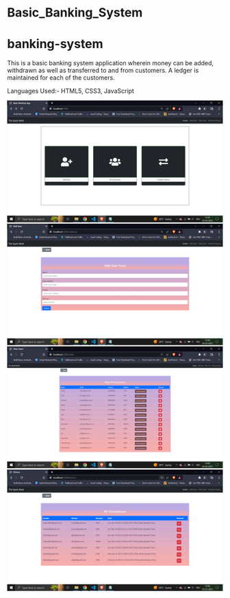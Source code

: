 # Basic_Banking_System
# banking-system
This is a basic banking system application wherein money can be added, withdrawn as well as transferred to and from customers. 
A ledger is maintained for each of the customers.

Languages Used:- HTML5, CSS3, JavaScript

![Screenshot](https://github.com/Sohail537/Basic_Banking_System/blob/main/Screenshot1.png)
![Screenshot](https://github.com/Sohail537/Basic_Banking_System/blob/main/Screenshot2.png)
![Screenshot](https://github.com/Sohail537/Basic_Banking_System/blob/main/Screenshot3.png)
![Screenshot](https://github.com/Sohail537/Basic_Banking_System/blob/main/Screenshot4.png)
